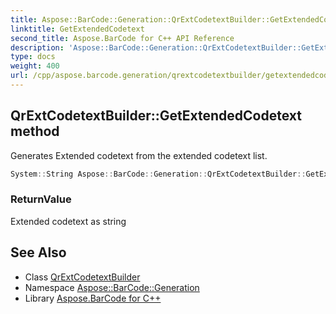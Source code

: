 ```yaml
---
title: Aspose::BarCode::Generation::QrExtCodetextBuilder::GetExtendedCodetext method
linktitle: GetExtendedCodetext
second_title: Aspose.BarCode for C++ API Reference
description: 'Aspose::BarCode::Generation::QrExtCodetextBuilder::GetExtendedCodetext method. Generates Extended codetext from the extended codetext list in C++.'
type: docs
weight: 400
url: /cpp/aspose.barcode.generation/qrextcodetextbuilder/getextendedcodetext/
---
```

## QrExtCodetextBuilder::GetExtendedCodetext method


Generates Extended codetext from the extended codetext list.

```cpp
System::String Aspose::BarCode::Generation::QrExtCodetextBuilder::GetExtendedCodetext() override
```


### ReturnValue

Extended codetext as string

## See Also

* Class [QrExtCodetextBuilder](../)
* Namespace [Aspose::BarCode::Generation](../../)
* Library [Aspose.BarCode for C++](../../../)
